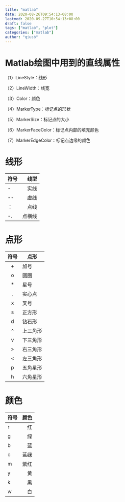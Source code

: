 ```yaml
---
title: "matlab"
date: 2020-08-26T09:54:13+08:00
lastmod: 2020-09-27T10:54:13+08:00
draft: false
tags: ["matlab", "plot"]
categories: ["matlab"]
author: "qiusb"
---
```

# Matlab绘图中用到的直线属性

（1）LineStyle：线形

（2）LineWidth：线宽

（3）Color：颜色

（4）MarkerType：标记点的形状

（5）MarkerSize：标记点的大小

（6）MarkerFaceColor：标记点内部的填充颜色

（7）MarkerEdgeColor：标记点边缘的颜色

 
# 线形
|  符号|       线型|
|:-----|----------:|
| -    |       实线|
| --   |       虚线|
| ：   |       点线|
| -.   |     点横线|

 
# 点形
| 符号 |    点形    |
|:----:|------------|
| +    |        加号|
| o    |      圆圈  |
| *    |     星号   |
| .    |     实心点 |
| x    |     叉号   |
| s    |     正方形 |
| d    |     钻石形 |
| ^    |    上三角形|
| v    |    下三角形|
| >    |    右三角形|
| <    |    左三角形|
| p    |    五角星形|
| h    |    六角星形|

 
# 颜色
| 符号   |   颜色|
|:-------|------:|
|r       |     红|
|g       |     绿|
|b       |     蓝|
|c       |   蓝绿|
|m       |  紫红 |
|y       |    黄 |
|k       |    黑 |
|w       |   白  |
